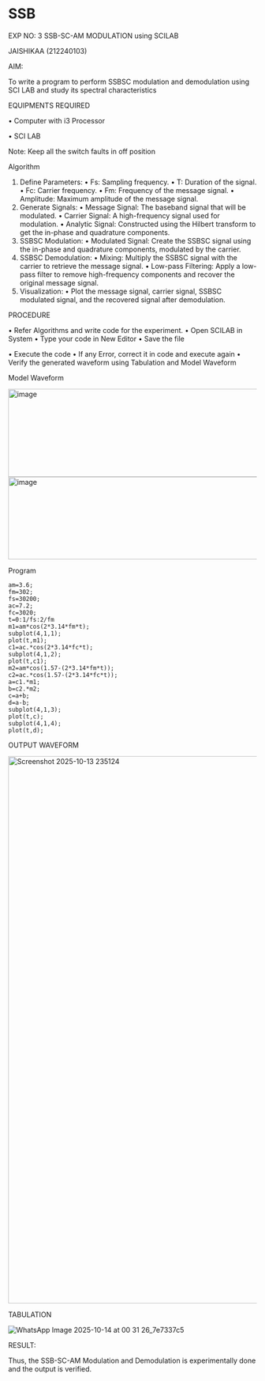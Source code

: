 # SSB

EXP NO: 3	SSB-SC-AM MODULATION using SCILAB

JAISHIKAA (212240103)

AIM:

To write a program to perform SSBSC modulation and demodulation using SCI LAB and study its spectral characteristics

EQUIPMENTS REQUIRED

•	Computer with i3 Processor

•	SCI LAB

Note: Keep all the switch faults in off position


Algorithm
1.	Define Parameters:
•	Fs: Sampling frequency.
•	T: Duration of the signal.
•	Fc: Carrier frequency.
•	Fm: Frequency of the message signal.
•	Amplitude: Maximum amplitude of the message signal.
2.	Generate Signals:
•	Message Signal: The baseband signal that will be modulated.
•	Carrier Signal: A high-frequency signal used for modulation.
•	Analytic Signal: Constructed using the Hilbert transform to get the in-phase and quadrature components.
3.	SSBSC Modulation:
•	Modulated Signal: Create the SSBSC signal using the in-phase and quadrature components, modulated by the carrier.
4.	SSBSC Demodulation:
•	Mixing: Multiply the SSBSC signal with the carrier to retrieve the message signal.
•	Low-pass Filtering: Apply a low-pass filter to remove high-frequency components and recover the original message signal.
5.	Visualization:
•	Plot the message signal, carrier signal, SSBSC modulated signal, and the recovered signal after demodulation.


PROCEDURE

•	Refer Algorithms and write code for the experiment.
•	Open SCILAB in System
•	Type your code in New Editor
•	Save the file
 
•	Execute the code
•	If any Error, correct it in code and execute again
•	Verify the generated waveform using Tabulation and Model Waveform

Model Waveform

<img width="704" height="178" alt="image" src="https://github.com/user-attachments/assets/32ee29b3-0d95-4192-9762-972d50c05c90" />
<img width="706" height="167" alt="image" src="https://github.com/user-attachments/assets/bff0d8fd-d679-444e-af37-0b34585853c1" />

Program

```
am=3.6;
fm=302;
fs=30200;
ac=7.2;
fc=3020;
t=0:1/fs:2/fm
m1=am*cos(2*3.14*fm*t);
subplot(4,1,1);
plot(t,m1);
c1=ac.*cos(2*3.14*fc*t);
subplot(4,1,2);
plot(t,c1);
m2=am*cos(1.57-(2*3.14*fm*t));
c2=ac.*cos(1.57-(2*3.14*fc*t));
a=c1.*m1;
b=c2.*m2;
c=a+b;
d=a-b;
subplot(4,1,3);
plot(t,c);
subplot(4,1,4);
plot(t,d);
```
OUTPUT WAVEFORM

<img width="1762" height="1107" alt="Screenshot 2025-10-13 235124" src="https://github.com/user-attachments/assets/847b2d12-69fb-4174-8900-6b295976cbb5" />

TABULATION

![WhatsApp Image 2025-10-14 at 00 31 26_7e7337c5](https://github.com/user-attachments/assets/b1ecfa75-59ee-49e1-a214-9fd38d423b36)


RESULT:

Thus, the SSB-SC-AM Modulation and Demodulation is experimentally done and the output is verified.





